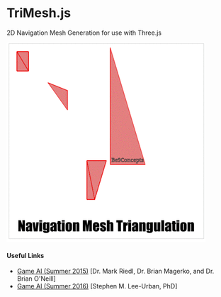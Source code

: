 # TriMesh.js
2D Navigation Mesh Generation for use with Three.js

![Demo Image](demo.gif.gif?raw=true "Demonstration")
#### Useful Links
* [Game AI (Summer 2015)](https://www.cc.gatech.edu/~surban6/2015-cs4731/ "Google's Homepage") [Dr. Mark Riedl, Dr. Brian Magerko, and Dr. Brian O'Neill]
* [Game AI (Summer 2016)](https://www.cc.gatech.edu/~surban6/2016-cs4731/lectures/2016_05_19_searchMovement.pdf) [Stephen M. Lee-Urban, PhD]
